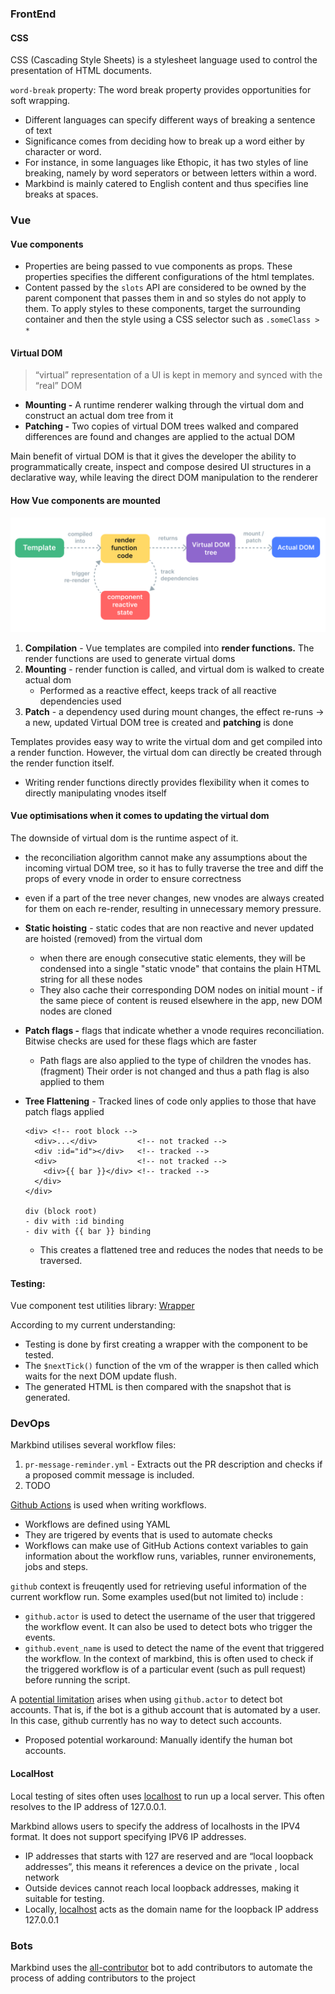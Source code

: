 ### FrontEnd
#### CSS
CSS (Cascading Style Sheets) is a stylesheet language used to control the presentation of HTML documents.

`word-break` property: The word break property provides opportunities for soft wrapping. 
- Different languages can specify different ways of breaking a sentence of text
- Significance comes from deciding how to break up a word either by character or word. 
- For instance, in some languages like Ethopic, it has two styles of line breaking, namely by word seperators or between letters within a word. 
- Markbind is mainly catered to English content and thus specifies line breaks at spaces.

### Vue

#### Vue components
- Properties are being passed to vue components as props. These properties specifies the different configurations of the html templates. 
- Content passed by the `slots` API are considered to be owned by the parent component that passes them in and so styles do not apply to them. To apply styles to these components, target the surrounding container and then the style using a CSS selector such as `.someClass > *`

#### Virtual DOM

> “virtual” representation of a UI is kept in memory and synced with the “real” DOM
> 
- **Mounting -** A runtime renderer walking through the virtual dom and construct an actual dom tree from it
- **Patching -** Two copies of virtual DOM trees walked and compared differences are found and changes are applied to the actual DOM

Main benefit of virtual DOM is that it gives the developer the ability to programmatically create, inspect and compose desired UI structures in a declarative way, while leaving the direct DOM manipulation to the renderer

#### **How Vue components are mounted**

![vue render pipeline](./images/render-pipeline.png)

1. **Compilation** - Vue templates are compiled into **render functions.** The render functions are used to generate virtual doms
2. **Mounting** - render function is called, and virtual dom is walked to create actual dom 
    - Performed as a reactive effect, keeps track of all reactive dependencies used
3. **Patch** -  a dependency used during mount changes, the effect re-runs → a new, updated Virtual DOM tree is created and **patching** is done

Templates provides easy way to write the virtual dom and get compiled into a render function. However, the virtual dom can directly be created through the render function itself.

- Writing render functions directly provides flexibility when it comes to directly manipulating vnodes itself

#### **Vue optimisations when it comes to updating the virtual dom**

The downside of virtual dom is the runtime aspect of it. 

- the reconciliation algorithm cannot make any assumptions about the incoming virtual DOM tree, so it has to fully traverse the tree and diff the props of every vnode in order to ensure correctness
- even if a part of the tree never changes, new vnodes are always created for them on each re-render, resulting in unnecessary memory pressure.

- **Static hoisting** - static codes that are non reactive and never updated are hoisted (removed) from the virtual dom
    - when there are enough consecutive static elements, they will be condensed into a single "static vnode" that contains the plain HTML string for all these nodes
    - They also cache their corresponding DOM nodes on initial mount - if the same piece of content is reused elsewhere in the app, new DOM nodes are cloned
- **Patch flags -** flags that indicate whether a vnode requires reconciliation. Bitwise checks are used for these flags which are faster
    - Path flags are also applied to the type of children the vnodes has. (fragment) Their order is not changed and thus a path flag is also applied to them
- **Tree Flattening** - Tracked lines of code only applies to those that have patch flags applied
    
    ```
    <div> <!-- root block -->
      <div>...</div>         <!-- not tracked -->
      <div :id="id"></div>   <!-- tracked -->
      <div>                  <!-- not tracked -->
        <div>{{ bar }}</div> <!-- tracked -->
      </div>
    </div>
    
    div (block root)
    - div with :id binding
    - div with {{ bar }} binding
    ```
    
    - This creates a flattened tree and reduces the nodes that needs to be traversed.


#### Testing:
Vue component test utilities library: [Wrapper](https://v1.test-utils.vuejs.org/api/wrapper/#properties)

According to my current understanding:
- Testing is done by first creating a wrapper with the component to be tested.
- The `$nextTick()` function of the vm of the wrapper is then called which waits for the next DOM update flush.
- The generated HTML is then compared with the snapshot that is generated. 

### DevOps
Markbind utilises several workflow files: 
1. `pr-message-reminder.yml` - Extracts out the PR description and checks if a proposed commit message is included.
2. TODO

[Github Actions](https://docs.github.com/en/actions/writing-workflows) is used when writing workflows. 
- Workflows are defined using YAML
- They are trigered by events that is used to automate checks 
- Workflows can make use of GitHub Actions context variables to gain information about the workflow runs, variables, runner environements, jobs and steps.

`github` context is freuqently used for retrieving useful information of the current workflow run. Some examples used(but not limited to) include :
- `github.actor` is used to detect the username of the user that triggered the workflow event. It can also be used to detect bots who trigger the events. 
- `github.event_name` is used to detect the name of the event that triggered the workflow. In the context of markbind, this is often used to check if the triggered workflow is of a particular event (such as pull request) before running the script. 

A [potential limitation](https://www-sciencedirect-com.libproxy1.nus.edu.sg/science/article/pii/S0164121224003315) arises when using `github.actor` to detect bot accounts. That is, if the bot is a github account that is automated by a user. In this case, github currently has no way to detect such accounts.
- Proposed potential workaround: Manually identify the human bot accounts. 

#### LocalHost
Local testing of sites often uses [localhost](http://localhost) to run up a local server. This often resolves to the IP address of 127.0.0.1.

Markbind allows users to specify the address of localhosts in the IPV4 format. It does not support specifying IPV6 IP addresses. 

- IP addresses that starts with 127 are reserved and are “local loopback addresses”, this means it references a device on the private , local network
- Outside devices cannot reach local loopback addresses, making it suitable for testing.
- Locally, [localhost](http://localhost) acts as the domain name for the loopback IP address 127.0.0.1

### Bots
Markbind uses the [all-contributor](https://allcontributors.org/) bot to add contributors to automate the process of adding contributors to the project 